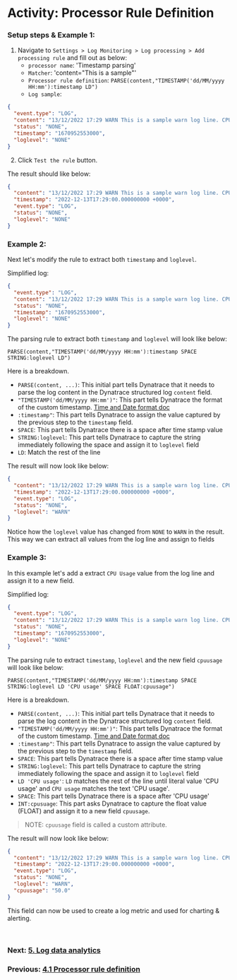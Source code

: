 # Activity: Processor Rule Definition


### Setup steps & Example 1:

1. Navigate to  `Settings > Log Monitoring > Log processing > Add processing rule` and fill out as below:
	-  `processor name`: 'Timestamp parsing'
	- `Matcher`: 'content="This is a sample"'
	- `Processor rule definition`: `PARSE(content,"TIMESTAMP('dd/MM/yyyy HH:mm'):timestamp LD")`
	- `Log sample`: 
```json
{
  "event.type": "LOG",
  "content": "13/12/2022 17:29 WARN This is a sample warn log line. CPU usage 50.",
  "status": "NONE",  
  "timestamp": "1670952553000",
  "loglevel": "NONE"  
}
```
 
2. Click `Test the rule` button.

The result should like below:

```json
{
  "content": "13/12/2022 17:29 WARN This is a sample warn log line. CPU usage 50.",
  "timestamp": "2022-12-13T17:29:00.000000000 +0000",
  "event.type": "LOG",
  "status": "NONE",
  "loglevel": "NONE"
}

```


### Example 2:

Next let's modify the rule to extract both `timestamp` and `loglevel`.

Simplified log:
```json
{
  "event.type": "LOG",
  "content": "13/12/2022 17:29 WARN This is a sample warn log line. CPU usage 50.",
  "status": "NONE",  
  "timestamp": "1670952553000",
  "loglevel": "NONE"  
}
```

The parsing rule to extract both `timestamp` and `loglevel` will look like below:
```parse
PARSE(content,"TIMESTAMP('dd/MM/yyyy HH:mm'):timestamp SPACE STRING:loglevel LD")
```

Here is a breakdown. 
- `PARSE(content, ...)`: This initial part tells Dynatrace that it needs to parse the log content in the Dynatrace structured log `content` field. 
- `"TIMESTAMP('dd/MM/yyyy HH:mm')"`: This part tells Dynatrace the format of the custom timestamp. [Time and Date format doc](https://www.dynatrace.com/support/help/how-to-use-dynatrace/dynatrace-pattern-language/log-processing-time-date)
- `:timestamp"`: This part tells Dynatrace to assign the value captured by the previous step to the `timestamp` field.
- `SPACE`: This part tells Dynatrace there is a space after time stamp value
- `STRING:loglevel`: This part tells Dynatrace to capture the string immediately following the space and assign it to `loglevel` field
- `LD`: Match the rest of the line

The result will now look like below:

```json
{
  "content": "13/12/2022 17:29 WARN This is a sample warn log line. CPU usage 50.",
  "timestamp": "2022-12-13T17:29:00.000000000 +0000",
  "event.type": "LOG",
  "status": "NONE",
  "loglevel": "WARN"
}
```

Notice how the `loglevel` value has changed from `NONE` to `WARN` in the result. This way we can extract  all values from the log line and assign to fields

### Example 3: 

In this example let's add a extract `CPU Usage` value from the log line and assign it to a new field. 

Simplified log:
```json
{
  "event.type": "LOG",
  "content": "13/12/2022 17:29 WARN This is a sample warn log line. CPU usage 50.",
  "status": "NONE",  
  "timestamp": "1670952553000",
  "loglevel": "NONE"  
}
```

The parsing rule to extract `timestamp`, `loglevel` and the new field `cpuusage` will look like below:

```parse
PARSE(content,"TIMESTAMP('dd/MM/yyyy HH:mm'):timestamp SPACE STRING:loglevel LD 'CPU usage' SPACE FLOAT:cpuusage")
```

Here is a breakdown. 
- `PARSE(content, ...)`: This initial part tells Dynatrace that it needs to parse the log content in the Dynatrace structured log `content` field. 
- `"TIMESTAMP('dd/MM/yyyy HH:mm')"`: This part tells Dynatrace the format of the custom timestamp. [Time and Date format doc](https://www.dynatrace.com/support/help/how-to-use-dynatrace/dynatrace-pattern-language/log-processing-time-date)
- `:timestamp"`: This part tells Dynatrace to assign the value captured by the previous step to the `timestamp` field.
- `SPACE`: This part tells Dynatrace there is a space after time stamp value
- `STRING:loglevel`: This part tells Dynatrace to capture the string immediately following the space and assign it to `loglevel` field
- `LD 'CPU usage'`: `LD` matches the rest of the line until literal value 'CPU usage' and `CPU usage` matches the text 'CPU usage'.
- `SPACE`: This part tells Dynatrace there is a space after 'CPU usage'
- `INT:cpusuage`: This part asks Dynatrace to capture the float value (FLOAT) and assign it to a new field `cpuusage`.

> NOTE: `cpuusage` field is called a custom attribute.

The result will now look like below:

```json
{
  "content": "13/12/2022 17:29 WARN This is a sample warn log line. CPU usage 50.",
  "timestamp": "2022-12-13T17:29:00.000000000 +0000",
  "event.type": "LOG",
  "status": "NONE",
  "loglevel": "WARN",
  "cpuusage": "50.0"
}
```

This field can now be used to create a log metric and used for charting & alerting.

<br/>

### Next: [5. Log data analytics](../5-log-data-analytics.md)

### Previous: [4.1 Processor rule definition](../4.1-processor-rule-definition.md)